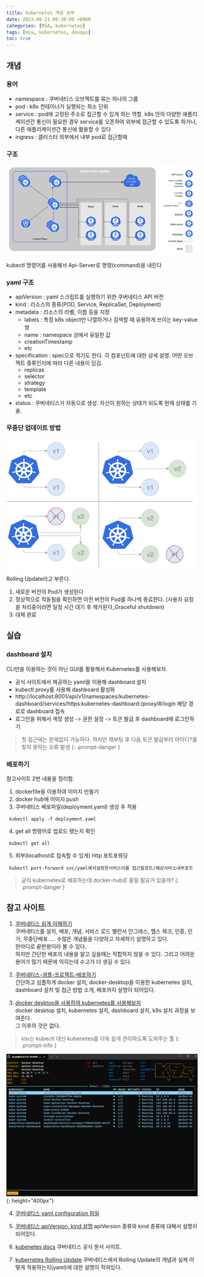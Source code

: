 ```yaml
---
title: kubernetes 개념 공부
date: 2023-08-31 00:30:00 +0900
categories: [MSA, kubernetes]
tags: [msa, kubernetes, devops]     
toc: true
---
```


## 개념

### 용어
- namespace : 쿠버네티스 오브젝트를 묶는 하나의 그룹
- pod : k8s 컨테이너가 실행되는 최소 단위
- service : pod에 고정된 주소로 접근할 수 있게 하는 역할. k8s 안의 다양한 애플리케이션간 통신이 필요한 경우 service를 오픈하여 외부에 접근할 수 있도록 하거나, 다른 애플리케이션간 통신에 활용할 수 있다  
- ingress : 클러스터 외부에서 내부 pod로 접근할때 


### 구조
![kubernetes_structure](https://raw.githubusercontent.com/mearyne/mdImgHost/master/_posts/2023-08-31-kubernetes.md/69335412260189.png)

kubectl 명령어를 사용해서 Api-Server로 명령(command)을 내린다


### yaml 구조
- apiVersion : yaml 스크립트를 실행하기 위한 쿠버네티스 API 버전
- kind : 리소스의 종류(POD, Service, ReplicaSet, Deployment)
- metadata : 리소스의 라벨, 이름 등을 지정
    - labels : 특정 k8s object만 나열하거나 검색할 때 유용하게 쓰이는 key-value쌍
    - name : namespace 상에서 유일한 값
    - creationTimestamp
    - etc
- specification : spec으로 적기도 한다. 각 컴포넌트에 대한 상세 설명. 어떤 오브젝트 종류인지에 따라 다른 내용이 담김.
    - replicas
    - selector
    - strategy
    - template
    - etc
- status : 쿠버네티스가 자동으로 생성. 자신이 원하는 상태가 되도록 현재 상태를 기술.


### 무중단 업데이트 방법
![kubernetes 업데이트 방법](https://raw.githubusercontent.com/mearyne/mdImgHost/master/_posts/2023-08-31-kubernetes.md/398215612257793.png)
Rolling Update라고 부른다.  
1. 새로운 버전의 Pod가 생성된다
2. 정상적으로 작동됨을 확인하면 이전 버전의 Pod를 하나씩 종료한다.
(사용자 요청을 처리중이라면 일정 시간 대기 후 제거된다_Graceful shutdown)
3. 대체 완료


## 실습
### dashboard 설치
CLI만을 이용하는 것이 아닌 GUI를 활용해서 Kubernetes를 사용해보자.
- 공식 사이트에서 제공하는 yaml을 이용해 dashboard 설치
- kubectl proxy를 사용해 dashboard 활성화
- http://localhost:8001/api/v1/namespaces/kubernetes-dashboard/services/https:kubernetes-dashboard:/proxy/#/login 해당 경로로 dashboard 접속
- 로그인을 위해서 계정 생성 -> 권한 설정 -> 토큰 발급 후 dashboard에 로그인하기

> 첫 접근에는 문제없이 가능하다. 하지만 재부팅 후 다음 토큰 발급부터 아이디?를 찾지 못하는 오류 발생
{: .prompt-danger }

### 배포하기
참고사이트 2번 내용을 정리함.

1. dockerfile을 이용하여 이미지 만들기
2. docker hub에 이미지 push
3. 쿠버네티스 배포파일(deployment.yaml) 생성 후 적용
```
 kubectl apply -f deployment.yaml
```
4. get all 명령어로 업로드 됐는지 확인
```
 kubectl get all
```
5. 외부(localhost로 접속할 수 있게) http 포트포워딩
```
 kubectl port-forward svc/yaml에서설정한서비스이름 접근할포트/해상서비스내부포트
```

> 굳이 kubernetes로 배포하는데 docker-hub로 올릴 필요가 있을까?
{: .prompt-danger }


## 참고 사이트
1. [쿠버네티스 쉽게 이해하기](https://happycloud-lee.tistory.com/246)  
   쿠버네티스를 설치, 배포, 개념, 서비스 로드 밸런서 인그레스, 헬스 체크, 인증, 인가, 무중단배포 .... 수많은 개념들을 다양하고 자세하기 설명하고 있다.  
   한마디로 끝판왕이라 볼 수 있다.  
   하지만 간단한 배포의 내용을 알고 싶을때는 적합하지 않을 수 있다. 그리고 어려운 용어가 많기 때문에 익히는데 수고가 더 생길 수 있다.  


2. [쿠버네티스-샘플-프로젝트-배포하기](https://velog.io/@mertyn88/쿠버네티스-샘플-프로젝트-배포하기)  
   간단하고 심플하게 docker 설치, docker-desktop을 이용한 kubernetes 설치, dashboard 설치 및 접근 방법 소개, 배포까지 설명이 되어있다.


3. [docker desktop을 사용하여 kubernetes를 사용해보자](https://mydailylogs.tistory.com/120)  
docker desktop 설치, kubernetes 설치, dashboard 설치, k9s 설치 과정을 보여준다.  
그 이후의 것은 없다.  

> `k9s`는 kubectl 대신 kubenetes를 더욱 쉽게 관리하도록 도와주는 툴 
{: .prompt-info }

![k9s](https://raw.githubusercontent.com/mearyne/mdImgHost/master/_posts/2023-08-31-kubernetes.md/52985409250000.png){: height="400px"}

4. [쿠버네티스 yaml configuration 파일](https://yoonchang.tistory.com/46)


5. [쿠버네티스 apiVersion, kind 설명](https://blog.voidmainvoid.net/138)
apiVersion 종류와 kind 종류에 대해서 설명이 되어있다.

6. [kubenetes docs](https://kubernetes.io/docs/concepts/overview/components/)
쿠버네티스 공식 문서 사이트.  

7. [kubernetes Rolling Update](https://gomgomshrimp.oopy.io/posts/9)
쿠버네티스에서 Rolling Update의 개념과 실제 어떻게 적용하는지(yaml)에 대한 설명이 적혀있다.